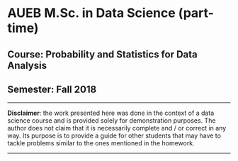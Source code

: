 # AUEB M.Sc. in Data Science (part-time)
## Course: Probability and Statistics for Data Analysis
## Semester: Fall 2018

----------

**Disclaimer**: the work presented here was done in the context of a data science course and is provided solely for demonstration purposes. The author does not claim that it is necessarily complete and / or correct in any way. Its purpose is to provide a guide for other students that may have to tackle problems similar to the ones mentioned in the homework.

----------
